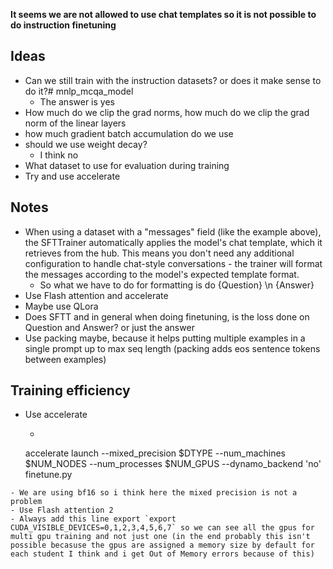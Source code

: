 **It seems we are not allowed to use chat templates so it is not possible to do instruction finetuning**

## Ideas
- Can we still train with the instruction datasets? or does it make sense to do it?# mnlp_mcqa_model
  - The answer is yes
- How much do we clip the grad norms, how much do we clip the grad norm of the linear layers
- how much gradient batch accumulation do we use
- should we use weight decay?
  - I think no
- What dataset to use for evaluation during training
- Try and use accelerate


## Notes
- When using a dataset with a "messages" field (like the example above), the SFTTrainer automatically applies the model's chat template, which it retrieves from the hub. This means you don't need any additional configuration to handle chat-style conversations - the trainer will format the messages according to the model's expected template format.
  - So what we have to do for formatting is do {Question} \n {Answer}
- Use Flash attention and accelerate
- Maybe use QLora
- Does SFTT and in general when doing finetuning, is the loss done on Question and Answer? or just the answer
- Use packing maybe, because it helps putting multiple examples in a single prompt up to max seq length (packing adds eos sentence tokens between examples)


## Training efficiency
- Use accelerate
  - ```
  accelerate launch 
 --mixed_precision $DTYPE 
 --num_machines $NUM_NODES
 --num_processes $NUM_GPUS 
--dynamo_backend 'no'
 finetune.py
 ```
- We are using bf16 so i think here the mixed precision is not a problem
- Use Flash attention 2
- Always add this line export `export CUDA_VISIBLE_DEVICES=0,1,2,3,4,5,6,7` so we can see all the gpus for multi gpu training and not just one (in the end probably this isn't possible becasuse the gpus are assigned a memory size by default for each student I think and i get Out of Memory errors because of this)